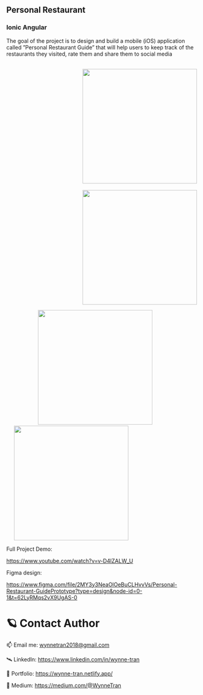 ## Personal Restaurant

### Ionic Angular

The goal of the project is to design and build a mobile (iOS) application called ”Personal Restaurant Guide” that will help users to keep track of the restaurants they visited, rate them and share them to social media

&ensp;&ensp;&ensp;&ensp;&ensp;&ensp;&ensp;&ensp;&ensp;<img src="https://user-images.githubusercontent.com/63073395/207463185-0d5ea951-c5e0-41f8-94ae-1a1ad8e6a63a.png" width="300" style="padding-left:200px" /> &ensp;&ensp;&ensp;&ensp;&ensp;&ensp; <img src="https://user-images.githubusercontent.com/63073395/207463279-c0b44f0e-0b34-458c-9e13-f112fff5d046.png" width="300" style="padding-left:200px" />

&ensp;&ensp;&ensp;&ensp;&ensp;&ensp;&ensp;&ensp;&ensp;<img src="https://user-images.githubusercontent.com/63073395/207463307-efeeea54-f481-4508-aba1-966af0e0b637.png" width="300" style="padding-left:20px" /> &ensp;&ensp;&ensp;&ensp;&ensp;&ensp; <img src="https://user-images.githubusercontent.com/63073395/207463346-9657ea9d-8497-4aba-be23-dd9712aebb43.png" width="300" style="padding-left:20px" />

Full Project Demo: 

https://www.youtube.com/watch?v=v-D4lZALW_U

Figma design:

https://www.figma.com/file/2MY3y3NeaOlOeBuCLHvvVs/Personal-Restaurant-GuidePrototype?type=design&node-id=0-1&t=62LyRMqs2vX9UgAS-0

              
# 🪐 Contact Author

📫 Email me: wynnetran2018@gmail.com

🛰 LinkedIn: https://www.linkedin.com/in/wynne-tran

🌈 Portfolio: https://wynne-tran.netlify.app/

📝 Medium: https://medium.com/@WynneTran

